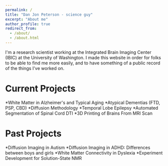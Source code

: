 ```yaml
---
permalink: /
title: "Dan Jon Peterson - science guy"
excerpt: "About me"
author_profile: true
redirect_from: 
  - /about/
  - /about.html
---
```


I'm a research scientist working at the Integrated Brain Imaging Center (IBIC) at the University of Washington. I made this website in order for folks to be able to find me more easily, and to have something of a public record of the things I've worked on.

Current Projects
======
*White Matter in Alzheimer's and Typical Aging
*Atypical Dementias (FTD, PSP, CBD)
*Diffusion Methodology
*Temporal Lobe Epilepsy
*Automated Segmentation of Spinal Cord DTI
*3D Printing of Brains From MRI Scan

Past Projects
======
*Diffusion Imaging in Autism
*Diffusion Imaging in ADHD: Differences between boys and girls
*White Matter Connectivity in Dyslexia
*Experiment Development for Solution-State NMR